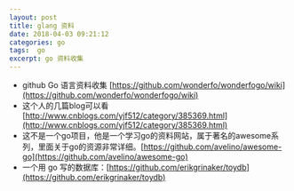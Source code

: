 ```yaml
---
layout: post
title: glang 资料
date: 2018-04-03 09:21:12
categories: go 
tags:  go
excerpt: go 资料收集
---
```



- github Go 语言资料收集 [https://github.com/wonderfo/wonderfogo/wiki](https://github.com/wonderfo/wonderfogo/wiki)
- 这个人的几篇blog可以看 [http://www.cnblogs.com/yjf512/category/385369.html](http://www.cnblogs.com/yjf512/category/385369.html)
- 这不是一个go项目，他是一个学习go的资料网站，属于著名的awesome系列，里面关于go的资源非常详细。[https://github.com/avelino/awesome-go](https://github.com/avelino/awesome-go)
- 一个用 go 写的数据库：[https://github.com/erikgrinaker/toydb](https://github.com/erikgrinaker/toydb)
